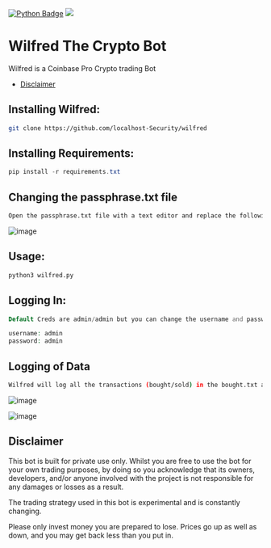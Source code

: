 [![Python Badge]][Python Badge]
<img src="https://img.shields.io/badge/version-1.0.2-green.svg?cacheSeconds=2592000" />

# Wilfred The Crypto Bot
Wilfred is a Coinbase Pro Crypto trading Bot

  * [Disclaimer](#Disclaimer)

## Installing Wilfred:
```bash
git clone https://github.com/localhost-Security/wilfred
```

## Installing Requirements:
```powershell
pip install -r requirements.txt
```
## Changing the passphrase.txt file
```bash
Open the passphrase.txt file with a text editor and replace the following values
```
![image](https://user-images.githubusercontent.com/91699851/136720697-7dbc85ff-6a4d-4032-97cc-362bc63fcdfb.png)



## Usage:
```python
python3 wilfred.py
```

## Logging In:
```php
Default Creds are admin/admin but you can change the username and password in the config.txt file

username: admin
password: admin
```

## Logging of Data
```bash
Wilfred will log all the transactions (bought/sold) in the bought.txt and sold.txt files
```
![image](https://user-images.githubusercontent.com/91699851/136724354-a7090f81-32bc-4091-8d2e-2e9ca9446a92.png)

![image](https://user-images.githubusercontent.com/91699851/136724235-f1754123-3a5b-4d01-9bd4-9f290f707744.png)

## Disclaimer

This bot is built for private use only. Whilst you are free to use the bot for your own trading purposes, by doing so you acknowledge that its owners, developers, and/or anyone involved with the project is not responsible for any damages or losses as a result.

The trading strategy used in this bot is experimental and is constantly changing.

Please only invest money you are prepared to lose. Prices go up as well as down, and you may get back less than you put in.

[Python Badge]:https://img.shields.io/badge/Made%20with-Python-blue
